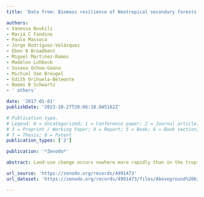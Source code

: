 ```yaml
---
title: 'Data from: Biomass resilience of Neotropical secondary forests'

authors:
- Vanessa Boukili
- Mariá C Fandino
- Paulo Massoca
- Jorge Rodrı́guez-Velázquez
- Eben N Broadbent
- Miguel Mart\ńez-Ramos
- Madelon Lohbeck
- Susana Ochoa-Gaona
- Michiel Van Breugel
- Edith Orihuela-Belmonte
- Naomi B Schwartz
- ' others'

date: '2017-01-01'
publishDate: '2023-10-27T20:06:18.045162Z'

# Publication type.
# Legend: 0 = Uncategorized; 1 = Conference paper; 2 = Journal article;
# 3 = Preprint / Working Paper; 4 = Report; 5 = Book; 6 = Book section;
# 7 = Thesis; 8 = Patent
publication_types: ['2']

publication: '*Zenodo*'

abstract: Land-use change occurs nowhere more rapidly than in the tropics, where the imbalance between deforestation and forest regrowth has large consequences for the global carbon cycle1. However, considerable uncertainty remains about the rate of biomass recovery in secondary forests, and how these rates are influenced by climate, landscape, and prior land use2, 3, 4. Here we analyse aboveground biomass recovery during secondary succession in 45 forest sites and about 1,500 forest plots covering the major environmental gradients in the Neotropics. The studied secondary forests are highly productive and resilient. Aboveground biomass recovery after 20 years was on average 122 megagrams per hectare (Mg ha−1), corresponding to a net carbon uptake of 3.05 Mg C ha−1 yr−1, 11 times the uptake rate of old-growth forests. Aboveground biomass stocks took a median time of 66 years to recover to 90% of old-growth values. Aboveground biomass recovery after 20 years varied 11.3-fold (from 20 to 225 Mg ha−1) across sites, and this recovery increased with water availability (higher local rainfall and lower climatic water deficit). We present a biomass recovery map of Latin America, which illustrates geographical and climatic variation in carbon sequestration potential during forest regrowth. The map will support policies to minimize forest loss in areas where biomass resilience is naturally low (such as seasonally dry forest regions) and promote forest regeneration and restoration in humid tropical lowland areas with high biomass resilience.

url_source: 'https://zenodo.org/records/4991473'
url_dataset: 'https://zenodo.org/records/4991473/files/Aboveground%20biomass%202ndFOR%20database.csv?download=1'

---
```

